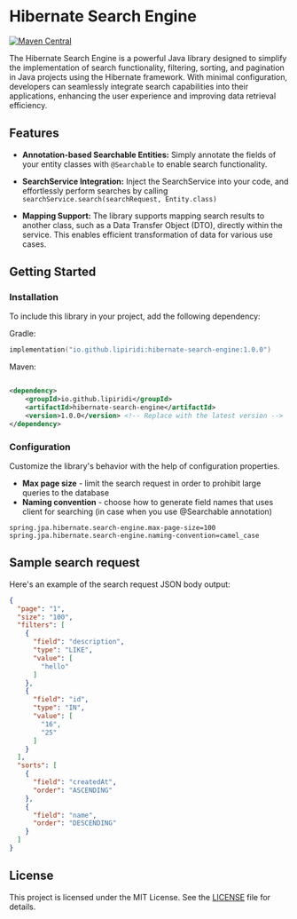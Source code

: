 # Hibernate Search Engine

[![Maven Central](https://img.shields.io/maven-central/v/io.github.lipiridi/hibernate-search-engine)](https://search.maven.org/artifact/io.github.lipiridi/hibernate-search-engine)

The Hibernate Search Engine is a powerful Java library designed to simplify the implementation of search functionality,
filtering, sorting, and pagination in Java projects using the Hibernate framework. With minimal configuration,
developers can seamlessly integrate search capabilities into their applications, enhancing the user experience and
improving data retrieval efficiency.

## Features

- **Annotation-based Searchable Entities:** Simply annotate the fields of your entity classes with `@Searchable` to
  enable
  search functionality.


- **SearchService Integration:** Inject the SearchService into your code, and effortlessly perform searches by
  calling `searchService.search(searchRequest, Entity.class)`


- **Mapping Support:** The library supports mapping search results to another class, such as a Data Transfer Object
  (DTO), directly within the service. This enables efficient transformation of data for various use cases.

## Getting Started

### Installation

To include this library in your project, add the following dependency:

Gradle:

```kotlin
implementation("io.github.lipiridi:hibernate-search-engine:1.0.0")
```

Maven:

```xml

<dependency>
    <groupId>io.github.lipiridi</groupId>
    <artifactId>hibernate-search-engine</artifactId>
    <version>1.0.0</version> <!-- Replace with the latest version -->
</dependency>
```

### Configuration

Customize the library's behavior with the help of configuration properties.

- **Max page size** - limit the search request in order to prohibit large queries to the database
- **Naming convention** - choose how to generate field names that uses client for searching (in case when you use
  @Searchable annotation)

```properties
spring.jpa.hibernate.search-engine.max-page-size=100
spring.jpa.hibernate.search-engine.naming-convention=camel_case
```

## Sample search request

Here's an example of the search request JSON body output:

```json
{
  "page": "1",
  "size": "100",
  "filters": [
    {
      "field": "description",
      "type": "LIKE",
      "value": [
        "hello"
      ]
    },
    {
      "field": "id",
      "type": "IN",
      "value": [
        "16",
        "25"
      ]
    }
  ],
  "sorts": [
    {
      "field": "createdAt",
      "order": "ASCENDING"
    },
    {
      "field": "name",
      "order": "DESCENDING"
    }
  ]
}
```

## License

This project is licensed under the MIT License. See the [LICENSE](LICENSE) file for details.

